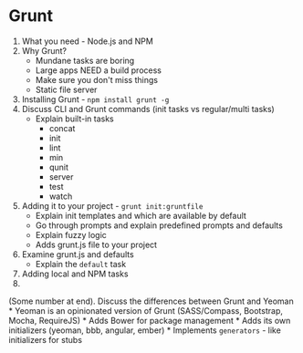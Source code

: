 # Grunt

1. What you need - Node.js and NPM
2. Why Grunt?
	* Mundane tasks are boring
	* Large apps NEED a build process
	* Make sure you don't miss things
	* Static file server
3. Installing Grunt - `npm install grunt -g`
4. Discuss CLI and Grunt commands (init tasks vs regular/multi tasks)
	* Explain built-in tasks
		* concat
		* init
		* lint
		* min
		* qunit
		* server
		* test
		* watch
5. Adding it to your project - `grunt init:gruntfile`
	* Explain init templates and which are available by default
	* Go through prompts and explain predefined prompts and defaults
	* Explain fuzzy logic
	* Adds grunt.js file to your project
6. Examine grunt.js and defaults
	* Explain the `default` task
7. Adding local and NPM tasks
8.

(Some number at end). Discuss the differences between Grunt and Yeoman
	* Yeoman is an opinionated version of Grunt (SASS/Compass, Bootstrap, Mocha, RequireJS)
	* Adds Bower for package management
	* Adds its own initializers (yeoman, bbb, angular, ember)
	* Implements `generators` - like initializers for stubs
